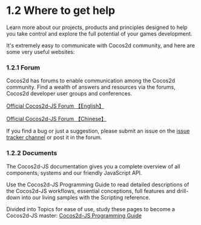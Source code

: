 # 1.2 Where to get help

Learn more about our projects, products and principles designed to help you take control and explore the full potential of your games development.

It's extremely easy to communicate with Cocos2d community, and here are some very useful websites:

### 1.2.1 Forum

Cocos2d has forums to enable communication among the Cocos2d community. Find a wealth of answers and resources via the forums, Cocos2d developer user groups and conferences.

[Official Cocos2d-JS Forum 【English】](http://discuss.cocos2d-x.org/category/cocos2d-x/javascript)

[Official Cocos2d-JS Forum 【Chinese】](http://www.cocoachina.com/bbs/thread.php?fid=59)

If you find a bug or just a suggestion, please submit an issue on the [issue tracker channel](http://www.cocos2d-x.org) or post it in the forum. 



### 1.2.2 Documents

The Cocos2d-JS documentation gives you a complete overview of all components, systems and our friendly JavaScript API.

Use the Cocos2d-JS Programming Guide to read detailed descriptions of the Cocos2d-JS workflows, essential conceptions, full features and drill-down into our living samples with the Scripting reference.

Divided into Topics for ease of use, study these pages to become a Cocos2d-JS master: [Cocos2d-JS Programming Guide]()




 						
